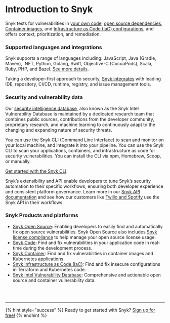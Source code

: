 # Introduction to Snyk

Snyk tests for vulnerabilities in [your own code](https://snyk.io/product/snyk-code/), [open source dependencies](https://docs.snyk.io/snyk-open-source), [Container images](https://docs.snyk.io/snyk-container), and [Infrastructure as Code \(IaC\) configurations](https://snyk.io/product/infrastructure-as-code-security/), and offers context, prioritization, and remediation.

### Supported languages and integrations

Snyk supports a range of languages including: JavaScript, Java \(Gradle, Maven\), .NET, Python, Golang, Swift, Objective-C \(CocoaPods\), Scala, Ruby, PHP, and Bazel. [See more details](https://support.snyk.io/hc/en-us/sections/360001087857-Language-package-manager-support).

Taking a developer-first approach to security, [Snyk integrates](https://docs.snyk.io/integrations) with leading IDE, repository, CI/CD, runtime, registry, and issue management tools.

### Security and vulnerability data

Our [security intelligence database](https://snyk.io/snyk-intelligence-security/), also known as the Snyk Intel Vulnerability Database is maintained by a dedicated research team that combines public sources, contributions from the developer community, proprietary research, and machine learning to continuously adapt to the changing and expanding nature of security threats.

You can use the Snyk CLI \(Command Line Interface\) to scan and monitor on your local machine, and integrate it into your pipeline. You can use the Snyk CLI to scan your applications, containers, and infrastructure as code for security vulnerabilities. You can install the CLI via npm, Homebrew, Scoop, or manually.

[Get started with the Snyk CLI](https://docs.snyk.io/snyk-cli/guides-for-our-cli/getting-started-with-the-cli).

Snyk’s extensibility and API enable developers to tune Snyk’s security automation to their specific workflows, ensuring both developer experience and consistent platform governance. Learn more in our [Snyk API documentation](https://support.snyk.io/hc/en-us/articles/360000914857-Does-Snyk-have-an-API-) and see how our customers like [Twilio and Spotify](https://snyk.io/blog/snyk-watcher-keep-snyk-in-sync/) use the Snyk API in their workflows.

### Snyk Products and platforms

* [Snyk Open Source](https://docs.snyk.io/snyk-open-source): Enabling developers to easily find and automatically fix open source vulnerabilities. Snyk Open Source also includes [Snyk license compliance](https://support.snyk.io/hc/en-us/categories/360000502958-License-compliance) to help manage your open source license usage.
* [Snyk Code](https://snyk.io/product/snyk-code/): Find and fix vulnerabilities in your application code in real-time during the development process.
* [Snyk Container](https://docs.snyk.io/snyk-container): Find and fix vulnerabilities in container images and Kubernetes applications.
* [Snyk Infrastructure as Code \(IaC\)](https://docs.snyk.io/snyk-infrastructure-as-code): Find and fix insecure configurations in Terraform and Kubernetes code.
* [Snyk Intel Vulnerability Database](https://snyk.io/product/vulnerability-database/): Comprehensive and actionable open source and container vulnerability data.

 
<br><br><hr>

{% hint style="success" %}
Ready to get started with Snyk? [Sign up for free!](https://snyk.io/login?cta=sign-up&loc=footer&page=support_docs_page)
{% endhint %}